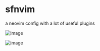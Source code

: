 # sfnvim

a neovim config with a lot of useful plugins

![image](https://github.com/CJYLZS/nvim_config/assets/62733895/6dead1af-f37d-4cbd-9af7-39fe49c7f870)

![image](https://github.com/CJYLZS/nvim_config/assets/62733895/0bbb5749-4968-4567-995f-99d6ba5255a7)
